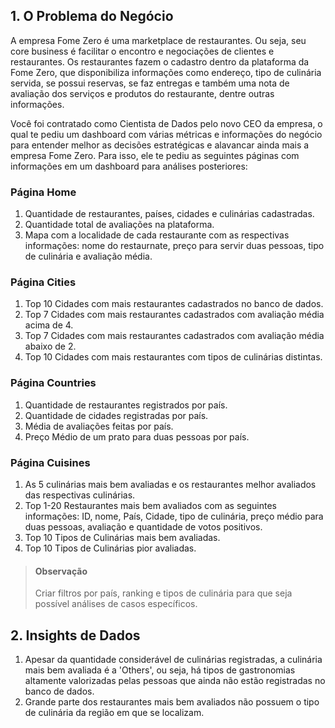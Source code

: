 ## 1. O Problema do Negócio

A empresa Fome Zero é uma marketplace de restaurantes. Ou seja, seu core business é facilitar o encontro e negociações de clientes e restaurantes. Os restaurantes fazem o cadastro dentro da plataforma da Fome Zero, que disponibiliza informações como endereço, tipo de culinária servida, se possui reservas, se faz entregas e também uma nota de avaliação dos serviços e produtos do restaurante, dentre outras informações.

Você foi contratado como Cientista de Dados pelo novo CEO da empresa, o qual te pediu um dashboard com várias métricas e informações do negócio para entender melhor as decisões estratégicas e alavancar ainda mais a empresa Fome Zero. Para isso, ele te pediu as seguintes páginas com informações em um dashboard para análises posteriores:

### Página Home
1.  Quantidade de restaurantes, países, cidades e culinárias cadastradas.
2. Quantidade total de avaliações na plataforma.
3. Mapa com a localidade de cada restaurante com as respectivas informações: nome do restaurnate, preço para servir duas pessoas, tipo de culinária e avaliação média.

### Página Cities
1. Top 10 Cidades com mais restaurantes cadastrados no banco de dados.
2. Top 7 Cidades com mais restaurantes cadastrados com avaliação média acima de 4.
3. Top 7 Cidades com mais restaurantes cadastrados com avaliação média abaixo de 2.
4. Top 10 Cidades com mais restaurantes com tipos de culinárias distintas.

### Página Countries
1. Quantidade de restaurantes registrados por país.
2. Quantidade de cidades registradas por país.
3. Média de avaliações feitas por país.
4. Preço Médio de um prato para duas pessoas por país.

### Página Cuisines
1. As 5 culinárias mais bem avaliadas e os restaurantes melhor avaliados das respectivas culinárias.
2. Top 1-20 Restaurantes mais bem avaliados com as seguintes informações: ID, nome, País, Cidade, tipo de culinária, preço médio para duas pessoas, avaliação e quantidade de votos positivos.
3. Top 10 Tipos de Culinárias mais bem avaliadas.
4. Top 10 Tipos de Culinárias pior avaliadas.

> #### Observação
> Criar filtros por país, ranking e tipos de culinária para que seja possível análises de casos específicos.

## 2. Insights de Dados
1. Apesar da quantidade considerável de culinárias registradas, a culinária mais bem avaliada é a 'Others', ou seja, há tipos de gastronomias altamente valorizadas pelas pessoas que ainda não estão registradas no banco de dados.
2. Grande parte dos restaurantes mais bem avaliados não possuem o tipo de culinária da região em que se localizam.
